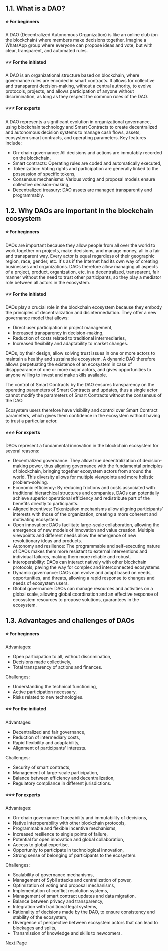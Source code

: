 ## **1.1. What is a DAO?**

#### **⭐ For beginners**

A DAO (Decentralized Autonomous Organization) is like an online club (on the blockchain) where members make decisions together. Imagine a WhatsApp group where everyone can propose ideas and vote, but with clear, transparent, and automated rules.

#### **⭐⭐ For the initiated**

A DAO is an organizational structure based on blockchain, where governance rules are encoded in smart contracts. It allows for collective and transparent decision-making, without a central authority, to evolve protocols, projects, and allows participation of anyone without discrimination, as long as they respect the common rules of the DAO.

#### **⭐⭐⭐ For experts**

A DAO represents a significant evolution in organizational governance, using blockchain technology and Smart Contracts to create decentralized and autonomous decision systems to manage cash flows, assets, ecosystem smart contracts, and operating parameters. Key features include:

- On-chain governance: All decisions and actions are immutably recorded on the blockchain,
- Smart contracts: Operating rules are coded and automatically executed,
- Tokenization: Voting rights and participation are generally linked to the possession of specific tokens,
- Consensus mechanisms: Various voting and proposal models ensure collective decision-making,
- Decentralized treasury: DAO assets are managed transparently and programmably.

## **1.2. Why DAOs are important in the blockchain ecosystem**

#### **⭐ For beginners**

DAOs are important because they allow people from all over the world to work together on projects, make decisions, and manage money, all in a fair and transparent way. Every actor is equal regardless of their geographic region, race, gender, etc. It's as if the Internet had its own way of creating businesses and organizations. DAOs therefore allow managing all aspects of a project, product, organization, etc. in a decentralized, transparent, fair manner without the need to trust other participants, so they play a mediator role between all actors in the ecosystem.

#### **⭐⭐ For the initiated**

DAOs play a crucial role in the blockchain ecosystem because they embody the principles of decentralization and disintermediation. They offer a new governance model that allows:

- Direct user participation in project management,
- Increased transparency in decision-making,
- Reduction of costs related to traditional intermediaries,
- Increased flexibility and adaptability to market changes.

DAOs, by their design, allow solving trust issues in one or more actors to maintain a healthy and sustainable ecosystem. A dynamic DAO therefore allows perpetuating the existence of an ecosystem in case of disappearance of one or more major actors, and gives opportunities to anyone willing to invest and make skills available.

The control of Smart Contracts by the DAO ensures transparency on the operating parameters of Smart Contracts and updates, thus a single actor cannot modify the parameters of Smart Contracts without the consensus of the DAO.

Ecosystem users therefore have visibility and control over Smart Contract parameters, which gives them confidence in the ecosystem without having to trust a particular actor.

#### **⭐⭐⭐ For experts**

DAOs represent a fundamental innovation in the blockchain ecosystem for several reasons:

- Decentralized governance: They allow true decentralization of decision-making power, thus aligning governance with the fundamental principles of blockchain, bringing together ecosystem actors from around the world. This diversity allows for multiple viewpoints and more holistic problem-solving.
- Economic efficiency: By reducing frictions and costs associated with traditional hierarchical structures and companies, DAOs can potentially achieve superior operational efficiency and redistribute part of the benefits directly to participants.
- Aligned incentives: Tokenization mechanisms allow aligning participants' interests with those of the organization, creating a more coherent and motivating ecosystem.
- Open innovation: DAOs facilitate large-scale collaboration, allowing the emergence of new models of innovation and value creation. Multiple viewpoints and different needs allow the emergence of new revolutionary ideas and products.
- Autonomy and resilience: The programmable and self-executing nature of DAOs makes them more resistant to external interventions and individual failures, making them more reliable and robust.
- Interoperability: DAOs can interact natively with other blockchain protocols, paving the way for complex and interconnected ecosystems.
- Dynamic governance: DAOs can evolve and adapt based on needs, opportunities, and threats, allowing a rapid response to changes and needs of ecosystem users.
- Global governance: DAOs can manage resources and activities on a global scale, allowing global coordination and an effective response of ecosystem resources to propose solutions, guarantees in the ecosystem.

## **1.3. Advantages and challenges of DAOs**

#### **⭐ For beginners**

Advantages:

- Open participation to all, without discrimination,
- Decisions made collectively,
- Total transparency of actions and finances.

Challenges:

- Understanding the technical functioning,
- Active participation necessary,
- Risks related to new technologies.

#### **⭐⭐ For the initiated**

Advantages:

- Decentralized and fair governance,
- Reduction of intermediary costs,
- Rapid flexibility and adaptability,
- Alignment of participants' interests.

Challenges:

- Security of smart contracts,
- Management of large-scale participation,
- Balance between efficiency and decentralization,
- Regulatory compliance in different jurisdictions.

#### **⭐⭐⭐ For experts**

Advantages:

- On-chain governance: Traceability and immutability of decisions,
- Native interoperability with other blockchain protocols,
- Programmable and flexible incentive mechanisms,
- Increased resilience to single points of failure,
- Potential for open innovation and global collaboration,
- Access to global expertise,
- Opportunity to participate in technological innovation,
- Strong sense of belonging of participants to the ecosystem.

Challenges:

- Scalability of governance mechanisms,
- Management of Sybil attacks and centralization of power,
- Optimization of voting and proposal mechanisms,
- Implementation of conflict resolution systems,
- Management of smart contract updates and data migration,
- Balance between privacy and transparency,
- Integration with traditional legal systems,
- Rationality of decisions made by the DAO, to ensure consistency and stability of the ecosystem,
- Divergence of perspective between ecosystem actors that can lead to blockages and splits,
- Transmission of knowledge and skills to newcomers.

[Next Page](/en/DAO/DAO_RealToken)
